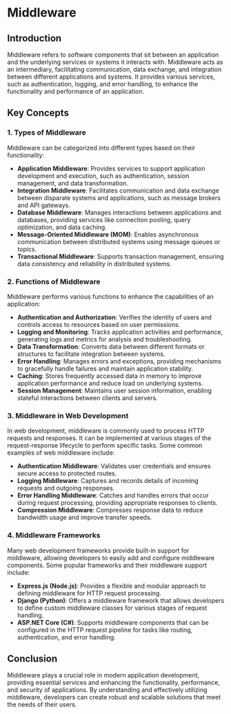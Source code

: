 # Middleware

## Introduction

Middleware refers to software components that sit between an application and the underlying services or systems it interacts with. Middleware acts as an intermediary, facilitating communication, data exchange, and integration between different applications and systems. It provides various services, such as authentication, logging, and error handling, to enhance the functionality and performance of an application.

## Key Concepts

### 1. Types of Middleware

Middleware can be categorized into different types based on their functionality:

- **Application Middleware**: Provides services to support application development and execution, such as authentication, session management, and data transformation.
- **Integration Middleware**: Facilitates communication and data exchange between disparate systems and applications, such as message brokers and API gateways.
- **Database Middleware**: Manages interactions between applications and databases, providing services like connection pooling, query optimization, and data caching.
- **Message-Oriented Middleware (MOM)**: Enables asynchronous communication between distributed systems using message queues or topics.
- **Transactional Middleware**: Supports transaction management, ensuring data consistency and reliability in distributed systems.

### 2. Functions of Middleware

Middleware performs various functions to enhance the capabilities of an application:

- **Authentication and Authorization**: Verifies the identity of users and controls access to resources based on user permissions.
- **Logging and Monitoring**: Tracks application activities and performance, generating logs and metrics for analysis and troubleshooting.
- **Data Transformation**: Converts data between different formats or structures to facilitate integration between systems.
- **Error Handling**: Manages errors and exceptions, providing mechanisms to gracefully handle failures and maintain application stability.
- **Caching**: Stores frequently accessed data in memory to improve application performance and reduce load on underlying systems.
- **Session Management**: Maintains user session information, enabling stateful interactions between clients and servers.

### 3. Middleware in Web Development

In web development, middleware is commonly used to process HTTP requests and responses. It can be implemented at various stages of the request-response lifecycle to perform specific tasks. Some common examples of web middleware include:

- **Authentication Middleware**: Validates user credentials and ensures secure access to protected routes.
- **Logging Middleware**: Captures and records details of incoming requests and outgoing responses.
- **Error Handling Middleware**: Catches and handles errors that occur during request processing, providing appropriate responses to clients.
- **Compression Middleware**: Compresses response data to reduce bandwidth usage and improve transfer speeds.

### 4. Middleware Frameworks

Many web development frameworks provide built-in support for middleware, allowing developers to easily add and configure middleware components. Some popular frameworks and their middleware support include:

- **Express.js (Node.js)**: Provides a flexible and modular approach to defining middleware for HTTP request processing.
- **Django (Python)**: Offers a middleware framework that allows developers to define custom middleware classes for various stages of request handling.
- **ASP.NET Core (C#)**: Supports middleware components that can be configured in the HTTP request pipeline for tasks like routing, authentication, and error handling.

## Conclusion

Middleware plays a crucial role in modern application development, providing essential services and enhancing the functionality, performance, and security of applications. By understanding and effectively utilizing middleware, developers can create robust and scalable solutions that meet the needs of their users.


